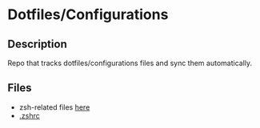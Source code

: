 # Dotfiles/Configurations

## Description

Repo that tracks dotfiles/configurations files and sync them automatically.

## Files

- zsh-related files [here](.zsh/)
- [.zshrc](.zshrc)
